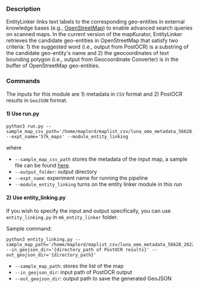 ### Description
EntityLinker links text labels to the corresponding geo-entities in external knowledge bases (e.g., [OpenStreetMap](https://www.openstreetmap.org/)) to enable advanced search queries on scanned maps.
In the current version of the mapKurator, EntityLinker retrieves the candidate geo-entities in OpenStreetMap that satisfy two criteria: 1) the suggested word (i.e., output from PostOCR) is a substring of the candidate geo-entity's name and 2) the geocoordinates of text bounding polygon (i.e., output from Geocoordinate Converter) is in the buffer of OpenStreetMap geo-entities.

### Commands
The inputs for this module are 1) metadata in `CSV` format and 2) PostOCR results in `GeoJSON` format.

#### 1) Use run.py 
```
python3 run.py --sample_map_csv_path='/home/maplord/maplist_csv/luna_omo_metadata_56628_20220724.csv' --expt_name='57k_maps' --module_entity_linking
```

where

* `--sample_map_csv_path` stores the metadata of the input map, a sample file can be found [here](https://searchworks.stanford.edu/view/ss311gz1992).
* `--output_folder`: output directory
* `--expt_name`: experiment name for running the pipeline
* `--module_entity_linking` turns on the entity linker module in this run

#### 2) Use entity_linking.py

If you wish to specify the input and output specifically, you can use `entity_linking.py` in `m6_entity_linker` folder. 

Sample command: 
```
python3 entity_linking.py --sample_map_path='/home/maplord/maplist_csv/luna_omo_metadata_56628_20220724.csv' --in_geojson_dir='{directory_path of PostOCR results}' --out_geojson_dir='{directory_path}' 
```

* `--sample_map_path`: stores the list of the map
* `--in_geojson_dir`: input path of PostOCR output
* `--out_geojson_dir`: output path to save the generated GeoJSON